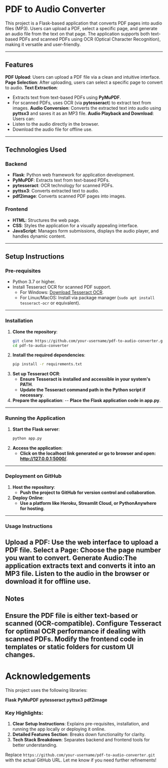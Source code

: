 # PDF to Audio Converter

This project is a Flask-based application that converts PDF pages into audio files (MP3). Users can upload a PDF, select a specific page, and generate an audio file from the text on that page. The application supports both text-based PDFs and scanned PDFs using OCR (Optical Character Recognition), making it versatile and user-friendly. 

---

## Features

**PDF Upload**: Users can upload a PDF file via a clean and intuitive interface.
**Page Selection**: After uploading, users can select a specific page to convert to audio.
**Text Extraction**: 
  - Extracts text from text-based PDFs using **PyMuPDF**.
  - For scanned PDFs, uses OCR (via **pytesseract**) to extract text from images.
**Audio Conversion**: Converts the extracted text into audio using **pyttsx3** and saves it as an MP3 file.
  **Audio Playback and Download**: Users can:
  - Listen to the audio directly in the browser.
  - Download the audio file for offline use.

---

## Technologies Used

### **Backend**
- **Flask**: Python web framework for application development.
- **PyMuPDF**: Extracts text from text-based PDFs.
- **pytesseract**: OCR technology for scanned PDFs.
- **pyttsx3**: Converts extracted text to audio.
- **pdf2image**: Converts scanned PDF pages into images.

### **Frontend**
- **HTML**: Structures the web page.
- **CSS**: Styles the application for a visually appealing interface.
- **JavaScript**: Manages form submissions, displays the audio player, and handles dynamic content.

---

## Setup Instructions

### **Pre-requisites**
- Python 3.7 or higher.
- Install Tesseract OCR for scanned PDF support.  
  - For Windows: [Download Tesseract OCR](https://github.com/tesseract-ocr/tesseract).
  - For Linux/MacOS: Install via package manager (`sudo apt install tesseract-ocr` or equivalent).

---

### **Installation**

1. **Clone the repository**:
   ```bash
   git clone https://github.com/your-username/pdf-to-audio-converter.git
   cd pdf-to-audio-converter
2. **Install the required dependencies**:
   ```bash
   pip install -r requirements.txt
3. **Set up Tesseract OCR**:
   - **Ensure Tesseract is installed and accessible in your system's PATH**.
   - **Update the Tesseract command path in the Python script if necessary**.
4. **Prepare the application**:
   -- **Place the Flask application code in app.py**.
---


### **Running the Application**

1. **Start the Flask server**:
   ```bash
   python app.py
2. **Access the application**:
   - **Click on the localhost link generated or go to browser and open: http://127.0.0.1:5000/**.
---


### **Deployment on GitHub**

1. **Host the repository**:
   - **Push the project to GitHub for version control and collaboration**.
2. **Deploy Online**:
   - **Use a platform like Heroku, Streamlit Cloud, or PythonAnywhere for hosting**.
---


### **Usage Instructions**
**Upload a PDF**: Use the web interface to upload a PDF file.
**Select a Page**: Choose the page number you want to convert.
**Generate Audio**:The application extracts text and converts it into an MP3 file.
Listen to the audio in the browser or download it for offline use.
---

## **Notes**
**Ensure the PDF file is either text-based or scanned (OCR-compatible)**.
**Configure Tesseract for optimal OCR performance if dealing with scanned PDFs**.
**Modify the frontend code in templates or static folders for custom UI changes**.
---

# **Acknowledgements**
This project uses the following libraries:

**Flask**
**PyMuPDF**
**pytesseract**
**pyttsx3**
**pdf2image**


### Key Highlights:
1. **Clear Setup Instructions**: Explains pre-requisites, installation, and running the app locally or deploying it online.
2. **Detailed Features Section**: Breaks down functionality for clarity.
3. **Tech Stack Breakdown**: Separates backend and frontend tools for better understanding.

Replace `https://github.com/your-username/pdf-to-audio-converter.git` with the actual GitHub URL. Let me know if you need further refinements!





